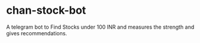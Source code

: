 # chan-stock-bot
A telegram bot to Find Stocks under 100 INR and measures the strength and gives recommendations.
